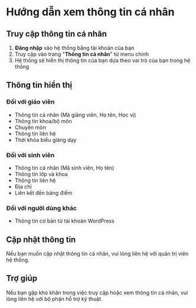 # Hướng dẫn xem thông tin cá nhân

## Truy cập thông tin cá nhân

1. **Đăng nhập** vào hệ thống bằng tài khoản của bạn
2. Truy cập vào trang "**Thông tin cá nhân**" từ menu chính
3. Hệ thống sẽ hiển thị thông tin của bạn dựa theo vai trò của bạn trong hệ thống

## Thông tin hiển thị

### Đối với giáo viên
- Thông tin cá nhân (Mã giảng viên, Họ tên, Học vị)
- Thông tin khoa/bộ môn
- Chuyên môn
- Thông tin liên hệ
- Thời khóa biểu giảng dạy

### Đối với sinh viên
- Thông tin cá nhân (Mã sinh viên, Họ tên)
- Thông tin lớp và khoa
- Thông tin liên hệ
- Địa chỉ
- Liên kết đến bảng điểm

### Đối với người dùng khác
- Thông tin cơ bản từ tài khoản WordPress

## Cập nhật thông tin

Nếu bạn muốn cập nhật thông tin cá nhân, vui lòng liên hệ với quản trị viên hệ thống.

## Trợ giúp

Nếu bạn gặp khó khăn trong việc truy cập hoặc xem thông tin cá nhân, vui lòng liên hệ với bộ phận hỗ trợ kỹ thuật. 